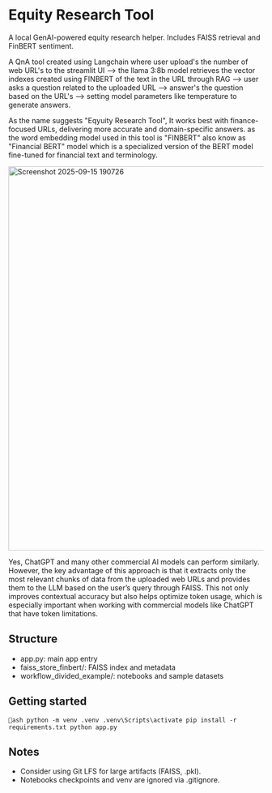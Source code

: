 ﻿# Equity Research Tool

A local GenAI-powered equity research helper. Includes FAISS retrieval and FinBERT sentiment.

A QnA tool created using Langchain where user upload's the number of web URL's to the streamlit UI --> the llama 3:8b model retrieves the vector indexes created using FINBERT of the text in the URL through RAG --> user asks a question related to the uploaded URL --> answer's the question based on the URL's --> setting model parameters like temperature to generate answers.

As the name suggests "Eqyuity Research Tool", It works best with finance-focused URLs, delivering more accurate and domain-specific answers. as the word embedding model used in this tool is "FINBERT" also know as "Financial BERT" model which is a specialized version of the BERT model fine-tuned for financial text and terminology.

<img width="1857" height="758" alt="Screenshot 2025-09-15 190726" src="https://github.com/user-attachments/assets/163458fd-ec66-4d99-88fd-f0a8cb633701" />



Yes, ChatGPT and many other commercial AI models can perform similarly. However, the key advantage of this approach is that it extracts only the most relevant chunks of data from the uploaded web URLs and provides them to the LLM based on the user’s query through FAISS. This not only improves contextual accuracy but also helps optimize token usage, which is especially important when working with commercial models like ChatGPT that have token limitations.

## Structure
- app.py: main app entry
- faiss_store_finbert/: FAISS index and metadata
- workflow_divided_example/: notebooks and sample datasets

## Getting started
`ash
python -m venv .venv
.venv\Scripts\activate
pip install -r requirements.txt
python app.py
`

## Notes
- Consider using Git LFS for large artifacts (FAISS, .pkl).
- Notebooks checkpoints and venv are ignored via .gitignore.
